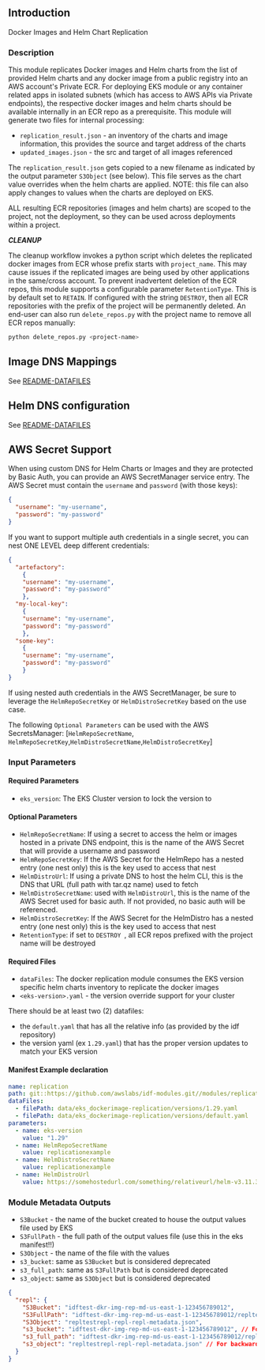 ## Introduction

Docker Images and Helm Chart Replication

### Description

This module replicates Docker images and Helm charts from the list of provided Helm charts and any docker image from a public registry into an AWS account's Private ECR. For deploying EKS module or any container related apps in isolated subnets (which has access to AWS APIs via Private endpoints), the respective docker images and helm charts should be available internally in an ECR repo as a prerequisite. This module will generate two files for internal processing:

- `replication_result.json` - an inventory of the charts and image information, this provides the source and target address of the charts
- `updated_images.json` - the src and target of all images referenced

The `replication_result.json` gets copied to a new filename as indicated by the output parameter `S3Object` (see below).  This file serves as the chart value overrides when the helm charts are applied.  NOTE: this file can also apply changes to values when the charts are deployed on EKS.

ALL resulting ECR repositories (images and helm charts) are scoped to the project, not the deployment, so they can be used across deployments within a project.  




***CLEANUP***

The cleanup workflow invokes a python script which deletes the replicated docker images from ECR whose prefix starts with `project_name`. This may cause issues if the replicated images are being used by other applications in the same/cross account.  To prevent inadvertent deletion of the ECR repos, this module supports a configurable parameter `RetentionType`.  This is by default set to `RETAIN`.  If configured with the string `DESTROY`, then all ECR repositories with the prefix of the project will be permanently deleted. An end-user can also run `delete_repos.py` with the project name to remove all ECR repos manually:

```bash
python delete_repos.py <project-name>
```

## Image DNS Mappings
See [README-DATAFILES](README-DATAFILES.md)

## Helm DNS configuration
See [README-DATAFILES](README-DATAFILES.md)


## AWS Secret Support
When using custom DNS for Helm Charts or Images and they are protected by Basic Auth, you can provide an AWS SecretManager service entry.  The AWS Secret must contain the `username` and `password` (with those keys):
```json
{
  "username": "my-username",
  "password": "my-password"
}
```
If you want to support multiple auth credentials in a single secret, you can nest ONE LEVEL deep different credentials:
```json
{
  "artefactory": 
    {
    "username": "my-username",
    "password": "my-password"
    },
  "my-local-key":
    {
    "username": "my-username",
    "password": "my-password"
    },
  "some-key":
    {
    "username": "my-username",
    "password": "my-password"
    }  
}
```
If using nested auth credentials in the AWS SecretManager, be sure to leverage the `HelmRepoSecretKey` or `HelmDistroSecretKey` based on the use case.

The following `Optional Parameters` can be used with the AWS SecretsManager:
[`HelmRepoSecretName`, `HelmRepoSecretKey`,`HelmDistroSecretName`,`HelmDistroSecretKey`]


### Input Parameters

#### Required Parameters

- `eks_version`: The EKS Cluster version to lock the version to

#### Optional Parameters

- `HelmRepoSecretName`: If using a secret to access the helm or images hosted in a private DNS endpoint, this is the name of the AWS Secret that will provide a username and password 
- `HelmRepoSecretKey`: If the AWS Secret for the HelmRepo has a nested entry (one nest only) this  is the key used to access that nest
- `HelmDistroUrl`: If using a private DNS to host the helm CLI, this is the DNS that URL (full path with tar.qz name) used to fetch 
- `HelmDistroSecretName`: used with `HelmDistroUrl`, this is the name of the AWS Secret used for basic auth.  If not provided, no basic auth will be referenced.
- `HelmDistroSecretKey`:  If the AWS Secret for the HelmDistro has a nested entry (one nest only) this  is the key used to access that nest
- `RetentionType`: if set to `DESTROY `, all ECR repos prefixed with the project name will be destroyed
 
#### Required Files

- `dataFiles`: The docker replication module consumes the EKS version specific helm charts inventory to replicate the docker images
- `<eks-version>.yaml` - the version override support for your cluster

There should be at least two (2) datafiles:
 - the `default.yaml` that has all the relative info (as provided by the idf repository)
 - the version yaml (ex `1.29.yaml`) that has the proper version updates to match your EKS version

#### Manifest Example declaration

```yaml
name: replication
path: git::https://github.com/awslabs/idf-modules.git//modules/replication/dockerimage-replication?ref=release/1.13.0
dataFiles:
  - filePath: data/eks_dockerimage-replication/versions/1.29.yaml
  - filePath: data/eks_dockerimage-replication/versions/default.yaml
parameters:
  - name: eks-version
    value: "1.29"
  - name: HelmRepoSecretName
    value: replicationexample
  - name: HelmDistroSecretName
    value: replicationexample
  - name: HelmDistroUrl
    value: https://somehostedurl.com/something/relativeurl/helm-v3.11.3-linux-amd64.tar.gz

```

### Module Metadata Outputs

- `S3Bucket` - the name of the bucket created to house the output values file used by EKS
- `S3FullPath` - the full path of the output values file (use this in the eks manifest!!)
- `S3Object` - the name of the file with the values 
- `s3_bucket`: same as `S3Bucket` but is considered deprecated
- `s3_full_path`: same as `S3FullPath` but is considered deprecated
- `s3_object`: same as `S3Object` but is considered deprecated

```json
{
  "repl": {
    "S3Bucket": "idftest-dkr-img-rep-md-us-east-1-123456789012",
    "S3FullPath": "idftest-dkr-img-rep-md-us-east-1-123456789012/repltestrepl-repl-repl-metadata.json",
    "S3Object": "repltestrepl-repl-repl-metadata.json",
    "s3_bucket": "idftest-dkr-img-rep-md-us-east-1-123456789012", // For backward compatibility
    "s3_full_path": "idftest-dkr-img-rep-md-us-east-1-123456789012/repltestrepl-repl-repl-metadata.json", // For backward compatibility
    "s3_object": "repltestrepl-repl-repl-metadata.json" // For backward compatibility
  }
}
```


